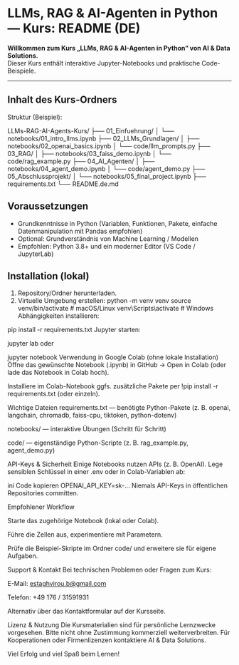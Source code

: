 # LLMs, RAG & AI-Agenten in Python — Kurs: README (DE)

**Willkommen zum Kurs „LLMs, RAG & AI-Agenten in Python“ von AI & Data Solutions.**  
Dieser Kurs enthält interaktive Jupyter-Notebooks und praktische Code-Beispiele.

---

## Inhalt des Kurs-Ordners
Struktur (Beispiel):

LLMs-RAG-AI-Agents-Kurs/
├── 01_Einfuehrung/
│ └── notebooks/01_intro_llms.ipynb
├── 02_LLMs_Grundlagen/
│ ├── notebooks/02_openai_basics.ipynb
│ └── code/llm_prompts.py
├── 03_RAG/
│ ├── notebooks/03_faiss_demo.ipynb
│ └── code/rag_example.py
├── 04_AI_Agenten/
│ ├── notebooks/04_agent_demo.ipynb
│ └── code/agent_demo.py
├── 05_Abschlussprojekt/
│ └── notebooks/05_final_project.ipynb
├── requirements.txt
└── README.de.md

## Voraussetzungen
- Grundkenntnisse in Python (Variablen, Funktionen, Pakete, einfache Datenmanipulation mit Pandas empfohlen)
- Optional: Grundverständnis von Machine Learning / Modellen
- Empfohlen: Python 3.8+ und ein moderner Editor (VS Code / JupyterLab)

## Installation (lokal)
1. Repository/Ordner herunterladen.
2. Virtuelle Umgebung erstellen:
   python -m venv venv
   source venv/bin/activate    # macOS/Linux
   venv\Scripts\activate       # Windows
Abhängigkeiten installieren:

pip install -r requirements.txt
Jupyter starten:

jupyter lab
oder

jupyter notebook
Verwendung in Google Colab (ohne lokale Installation)
Öffne das gewünschte Notebook (.ipynb) in GitHub → Open in Colab (oder lade das Notebook in Colab hoch).

Installiere im Colab-Notebook ggfs. zusätzliche Pakete per !pip install -r requirements.txt (oder einzeln).

Wichtige Dateien
requirements.txt — benötigte Python-Pakete (z. B. openai, langchain, chromadb, faiss-cpu, tiktoken, python-dotenv)

notebooks/ — interaktive Übungen (Schritt für Schritt)

code/ — eigenständige Python-Scripte (z. B. rag_example.py, agent_demo.py)

API-Keys & Sicherheit
Einige Notebooks nutzen APIs (z. B. OpenAI). Lege sensiblen Schlüssel in einer .env oder in Colab-Variablen ab:

ini
Code kopieren
OPENAI_API_KEY=sk-...
Niemals API-Keys in öffentlichen Repositories committen.

Empfohlener Workflow

Starte das zugehörige Notebook (lokal oder Colab).

Führe die Zellen aus, experimentiere mit Parametern.

Prüfe die Beispiel-Skripte im Ordner code/ und erweitere sie für eigene Aufgaben.

Support & Kontakt
Bei technischen Problemen oder Fragen zum Kurs:

E-Mail: estaghvirou.b@gmail.com

Telefon: +49 176 / 31591931

Alternativ über das Kontaktformular auf der Kursseite.

Lizenz & Nutzung
Die Kursmaterialien sind für persönliche Lernzwecke vorgesehen. Bitte nicht ohne Zustimmung kommerziell weiterverbreiten. Für Kooperationen oder Firmenlizenzen kontaktiere AI & Data Solutions.

Viel Erfolg und viel Spaß beim Lernen!
